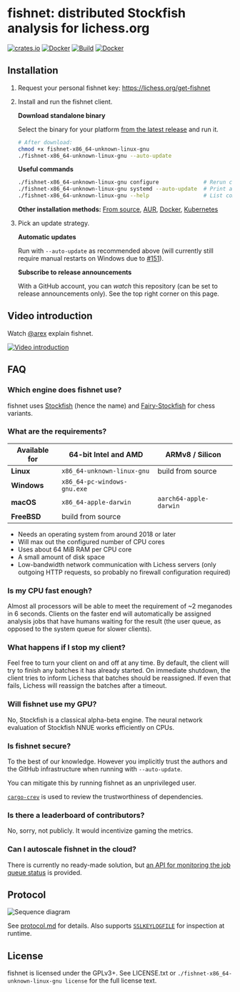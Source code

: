 # fishnet: distributed Stockfish analysis for lichess.org

[![crates.io](https://img.shields.io/crates/v/fishnet.svg)](https://crates.io/crates/fishnet)
[![Docker](https://img.shields.io/docker/v/niklasf/fishnet?label=docker&sort=semver)](https://hub.docker.com/r/niklasf/fishnet)
[![Build](https://github.com/niklasf/fishnet/workflows/Build/badge.svg)](https://github.com/niklasf/fishnet/actions?query=workflow%3ABuild)
[![Docker](https://github.com/niklasf/fishnet/actions/workflows/docker.yml/badge.svg)](https://github.com/niklasf/fishnet/actions/workflows/docker.yml)

## Installation

1. Request your personal fishnet key: https://lichess.org/get-fishnet

2. Install and run the fishnet client.

   **Download standalone binary**

   Select the binary for your platform
   [from the latest release](https://github.com/niklasf/fishnet/releases)
   and run it.

   ```sh
   # After download:
   chmod +x fishnet-x86_64-unknown-linux-gnu
   ./fishnet-x86_64-unknown-linux-gnu --auto-update
   ```

   **Useful commands**

   ```sh
   ./fishnet-x86_64-unknown-linux-gnu configure              # Rerun config dialog
   ./fishnet-x86_64-unknown-linux-gnu systemd --auto-update  # Print a .service file
   ./fishnet-x86_64-unknown-linux-gnu --help                 # List commands and options
   ```
   **Other installation methods:** [From source](/doc/install.md#from-source),
   [AUR](/doc/install.md#aur), [Docker](/doc/install.md#docker),
   [Kubernetes](/doc/install.md#kubernetes)

3. Pick an update strategy.

   **Automatic updates**

   Run with `--auto-update` as recommended above (will currently still require
   manual restarts on Windows
   due to [#151](https://github.com/niklasf/fishnet/issues/151)).

   **Subscribe to release announcements**

   With a GitHub account, you can *watch* this repository (can be set to
   release announcements only). See the top right corner on this page.

## Video introduction

Watch [@arex](https://lichess.org/@/arex) explain fishnet.

[![Video introduction](https://i3.ytimg.com/vi/C2SjcVbRfp0/maxresdefault.jpg)](https://youtu.be/C2SjcVbRfp0)

## FAQ

### Which engine does fishnet use?

fishnet uses [Stockfish](https://github.com/official-stockfish/Stockfish)
(hence the name) and [Fairy-Stockfish](https://github.com/ianfab/Fairy-Stockfish)
for chess variants.

### What are the requirements?

| Available for | 64-bit Intel and AMD        | ARMv8 / Silicon             |
| ------------- | --------------------------- | --------------------------- |
| **Linux**     | `x86_64-unknown-linux-gnu`  | build from source           |
| **Windows**   | `x86_64-pc-windows-gnu.exe` |                             |
| **macOS**     | `x86_64-apple-darwin`       | `aarch64-apple-darwin`      |
| **FreeBSD**   | build from source           |                             |

- Needs an operating system from around 2018 or later
- Will max out the configured number of CPU cores
- Uses about 64 MiB RAM per CPU core
- A small amount of disk space
- Low-bandwidth network communication with Lichess servers
  (only outgoing HTTP requests, so probably no firewall configuration
  required)

### Is my CPU fast enough?

Almost all processors will be able to meet the requirement of ~2 meganodes in
6 seconds. Clients on the faster end will automatically be assigned
analysis jobs that have humans waiting for the result (the user queue, as
opposed to the system queue for slower clients).

### What happens if I stop my client?

Feel free to turn your client on and off at any time. By default, the client
will try to finish any batches it has already started. On immediate shutdown,
the client tries to inform Lichess that batches should be reassigned.
If even that fails, Lichess will reassign the batches after a timeout.

### Will fishnet use my GPU?

No, Stockfish is a classical alpha-beta engine. The neural network evaluation
of Stockfish NNUE works efficiently on CPUs.

### Is fishnet secure?

To the best of our knowledge. However you implicitly trust the authors and the
GitHub infrastructure when running with `--auto-update`.

You can mitigate this by running fishnet as an unprivileged user.

[`cargo-crev`](https://github.com/crev-dev/cargo-crev) is used to review the
trustworthiness of dependencies.

### Is there a leaderboard of contributors?

No, sorry, not publicly. It would incentivize gaming the metrics.

### Can I autoscale fishnet in the cloud?

There is currently no ready-made solution, but
[an API for monitoring the job queue status](/doc/protocol.md#status)
is provided.

## Protocol

![Sequence diagram](/doc/sequence-diagram.png)

See [protocol.md](/doc/protocol.md) for details.
Also supports [`SSLKEYLOGFILE`](https://developer.mozilla.org/en-US/docs/Mozilla/Projects/NSS/Key_Log_Format) for inspection at runtime.

## License

fishnet is licensed under the GPLv3+. See LICENSE.txt or
`./fishnet-x86_64-unknown-linux-gnu license` for the full license text.

